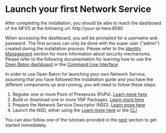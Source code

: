 # Launch your first Network Service 

After completing the installation, you should be able to reach the dashboard of the NFVO at the following url: http://your-ip-here:8080

When accessing the dashboard, you will be prompted for a username and password. The first access can only be done with the super user ("admin") created during the installation process. Please refer to the [Identity Management][security] section for more information about security mechanisms. 
Please refer to the following documentation for learning how to use the [Open Baton dashboard][dashboard] or the [Command Line Interface][cli]

In order to use Open Baton for launching your own Network Service, assuming that you have followed the installation guide and you have the different components up and running, you will need to follow these steps:

1. Register one or more Point of Presences (PoPs). [Learn more here][vim-registration]
2. Build or download one or more VNF Packages. [Learn more here][vnf-pacakge]
3. Prepare the Network Service Descriptor (NSD). [Learn more here][ns-descriptor]
4. Launch the NSD, either using the [Learn more here][dashboard] or the [CLI][cli]

You can also follow one of the tutorials provided in the [next][tutorials] section to get started immediately. 

[cli]: nfvo-how-to-use-cli
[dashboard]: nfvo-how-to-use-gui
[generic]: vnfm-generic
[juju]: vnfm-juju
[ns-descriptor]: ns-descriptor
[vim-driver]: vim-driver
[vim-registration]: pop-registration.md
[vnfm-intro]: vnfm-intro
[vnf-pacakge]: vnf-package
[rest-api]: http://get.openbaton.org/openbaton-nfvo-api/
[security]: security
[tutorials]: tutorial.md


<!---
Script for open external links in a new tab
-->
<script type="text/javascript" charset="utf-8">
      // Creating custom :external selector
      $.expr[':'].external = function(obj){
          return !obj.href.match(/^mailto\:/)
                  && (obj.hostname != location.hostname);
      };
      $(function(){
        $('a:external').addClass('external');
        $(".external").attr('target','_blank');
      })
</script>
